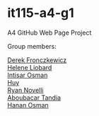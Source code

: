 # it115-a4-g1    

A4 GitHub Web Page Project   

Group members:     

[Derek Fronczkewicz](https://github.com/dfroncz)     
[Helene Liobard](https://github.com/Helene-33)   
[Intisar Osman](https://github.com/intisarosman1)     
[Huy](https://github.com/lxhuy2051999)      
[Ryan Novelli](https://github.com/RANovelli)     
[Aboubacar Tandia](https://github.com/Tandia223)    
[Hanan Osman](https://github.com/heosman)    

